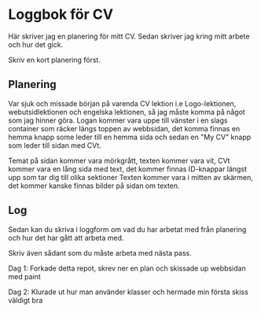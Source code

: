# Loggbok för CV

Här skriver jag en planering för mitt CV.
Sedan skriver jag kring mitt arbete och hur det gick.

Skriv en kort planering först.

## Planering

Var sjuk och missade början på varenda CV lektion i.e Logo-lektionen, webutsidlektionen och engelska lektionen, så jag måste komma på något som jag hinner göra.
Logan kommer vara uppe till vänster i en slags container som räcker längs toppen av webbsidan, det komma finnas en hemma knapp some leder till en hemma sida och sedan en "My CV" knapp som leder till sidan med CVt.

Temat på sidan kommer vara mörkgrått, texten kommer vara vit, CVt kommer vara en lång sida med text, det kommer finnas ID-knappar längst upp som tar dig till olika sektioner
Texten kommer vara i mitten av skärmen, det kommer kanske finnas bilder på sidan om texten.



## Log

Sedan kan du skriva i loggform om vad du har arbetat med från planering och hur det har gått att arbeta med.

Skriv även sådant som du måste arbeta med nästa pass.

Dag 1: Forkade detta repot, skrev ner en plan och skissade up webbsidan med paint

Dag 2: Klurade ut hur man använder klasser och hermade min första skiss väldigt bra